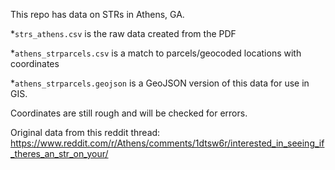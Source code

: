 This repo has data on STRs in Athens, GA.

*`strs_athens.csv` is the raw data created from the PDF

*`athens_strparcels.csv` is a match to parcels/geocoded locations with coordinates

*`athens_strparcels.geojson` is a GeoJSON version of this data for use in GIS.

Coordinates are still rough and will be checked for errors.

Original data from this reddit thread: https://www.reddit.com/r/Athens/comments/1dtsw6r/interested_in_seeing_if_theres_an_str_on_your/
